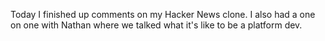Today I finished up comments on my Hacker News clone. I also had a one on one with Nathan where we talked what it's like to be 
a  platform dev.
